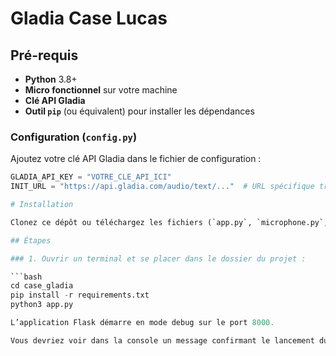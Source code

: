# Gladia Case Lucas

## Pré-requis
- **Python** 3.8+  
- **Micro fonctionnel** sur votre machine  
- **Clé API Gladia**  
- **Outil `pip`** (ou équivalent) pour installer les dépendances  

### Configuration (`config.py`)  
Ajoutez votre clé API Gladia dans le fichier de configuration :  
```python
GLADIA_API_KEY = "VOTRE_CLE_API_ICI"
INIT_URL = "https://api.gladia.com/audio/text/..."  # URL spécifique trouvable dans la documentation Gladia

# Installation

Clonez ce dépôt ou téléchargez les fichiers (`app.py`, `microphone.py`, `requirements.txt`, etc.).

## Étapes

### 1. Ouvrir un terminal et se placer dans le dossier du projet :

```bash
cd case_gladia
pip install -r requirements.txt
python3 app.py

L’application Flask démarre en mode debug sur le port 8000.

Vous devriez voir dans la console un message confirmant le lancement du serveur :

